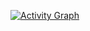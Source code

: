[![Activity Graph](https://github-readme-activity-graph.vercel.app/graph?username=yourusername&theme=github-compact)](https://github.com/ashutosh00710/github-readme-activity-graph)
